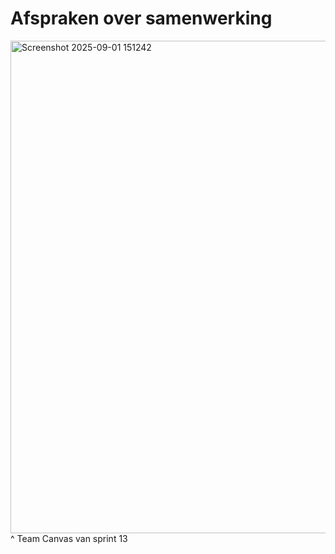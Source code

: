 # Afspraken over samenwerking
<img width="1132" height="788" alt="Screenshot 2025-09-01 151242" src="https://github.com/user-attachments/assets/bf4f5541-dc9c-40aa-bdf0-d32b08a24258" />
^ Team Canvas van sprint 13
